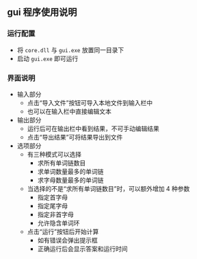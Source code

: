 ## gui 程序使用说明
### 运行配置
- 将 `core.dll` 与 `gui.exe` 放置同一目录下
- 启动 `gui.exe` 即可运行

### 界面说明
- 输入部分
  - 点击“导入文件”按钮可导入本地文件到输入栏中
  - 也可以在输入栏中直接编辑文本
- 输出部分
  - 运行后可在输出栏中看到结果，不可手动编辑结果
  - 点击“导出结果”可将结果导出到文件
- 选项部分
  - 有三种模式可以选择
    - 求所有单词链数目
    - 求单词数量最多的单词链
    - 求字母数量最多的单词链
  - 当选择的不是“求所有单词链数目”时，可以额外增加 4 种参数
    - 指定首字母
    - 指定尾字母
    - 指定非首字母
    - 允许隐含单词环
  - 点击“运行”按钮后开始计算
    - 如有错误会弹出提示框
    - 正确运行后会显示答案和运行时间